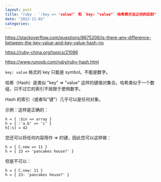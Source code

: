 ```yaml
---
layout: post
title: "ruby - `:key => "value"` 和 `key: "value"` 哈希表示法之间的区别"
date: "2022-11-02"
categories: 
---
```

<p><a href="https://stackoverflow.com/questions/8675206/is-there-any-difference-between-the-key-value-and-key-value-hash-no">https://stackoverflow.com/questions/8675206/is-there-any-difference-between-the-key-value-and-key-value-hash-no</a></p>

<p><a href="https://ruby-china.org/topics/21096">https://ruby-china.org/topics/21096</a></p>

<p><a href="https://www.runoob.com/ruby/ruby-hash.html">https://www.runoob.com/ruby/ruby-hash.html</a></p>

<p><code>key: value</code> 格式的 key 只能是 symbol。不能是数字。</p>

<p>哈希（Hash）是类似 &quot;key&quot; =&gt; &quot;value&quot; 这样的键值对集合。哈希类似于一个数组，只不过它的索引不局限于使用数字。</p>

<p>Hash 的索引（或者叫&quot;键&quot;）几乎可以是任何对象。</p>

<p>示例：这样是正确的：</p>

<pre class="lang-rb s-code-block">
<code class="hljs language-ruby">h = { <span class="hljs-symbol">:</span><span class="hljs-variable">$in</span> =&gt; array }
h = { <span class="hljs-symbol">:<span class="hljs-string">&#39;a.b&#39;</span></span> =&gt; <span class="hljs-string">&#39;c&#39;</span> }
h[<span class="hljs-symbol">:s</span>] = <span class="hljs-number">42</span>
</code></pre>

<p>您还可以将任何内容用作 =&gt; 的键，因此您可以这样做：</p>

<pre class="lang-rb s-code-block">
<code class="hljs language-ruby">h = { C.new =&gt; <span class="hljs-number">11</span> }
h = { <span class="hljs-number">23</span> =&gt; <span class="hljs-string">&#39;pancakes house?&#39;</span> }
</code></pre>

<p>但是不可以：</p>

<pre class="lang-rb s-code-block">
<code class="hljs language-ruby">h = { C.<span class="hljs-symbol">new:</span> <span class="hljs-number">11</span> }
h = { <span class="hljs-number">23</span>: <span class="hljs-string">&#39;pancakes house?&#39;</span> }
</code></pre>

<p>&nbsp;</p>

<p>&nbsp;</p>

<p>&nbsp;</p>

